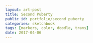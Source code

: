 ```yaml
---
layout: art-post
title: Second Puberty
public_id: portfolio/second_puberty
categories: sketchbook
tags: [markers, color, doodle, trans]
date: 2017-04-06
---
```

